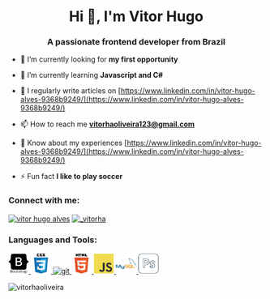 <h1 align="center">Hi 👋, I'm Vitor Hugo</h1>
<h3 align="center">A passionate frontend developer from Brazil</h3>

- 🔭 I’m currently looking for **my first opportunity**

- 🌱 I’m currently learning **Javascript and C#**

- 📝 I regularly write articles on [https://www.linkedin.com/in/vitor-hugo-alves-9368b9249/](https://www.linkedin.com/in/vitor-hugo-alves-9368b9249/)

- 📫 How to reach me **vitorhaoliveira123@gmail.com**

- 📄 Know about my experiences [https://www.linkedin.com/in/vitor-hugo-alves-9368b9249/](https://www.linkedin.com/in/vitor-hugo-alves-9368b9249/)

- ⚡ Fun fact **I like to play soccer**

<h3 align="left">Connect with me:</h3>
<p align="left">
<a href="https://linkedin.com/in/vitor hugo alves" target="blank"><img align="center" src="https://raw.githubusercontent.com/rahuldkjain/github-profile-readme-generator/master/src/images/icons/Social/linked-in-alt.svg" alt="vitor hugo alves" height="30" width="40" /></a>
<a href="https://instagram.com/_vitorha" target="blank"><img align="center" src="https://raw.githubusercontent.com/rahuldkjain/github-profile-readme-generator/master/src/images/icons/Social/instagram.svg" alt="_vitorha" height="30" width="40" /></a>
</p>

<h3 align="left">Languages and Tools:</h3>
<p align="left"> <a href="https://getbootstrap.com" target="_blank" rel="noreferrer"> <img src="https://raw.githubusercontent.com/devicons/devicon/master/icons/bootstrap/bootstrap-plain-wordmark.svg" alt="bootstrap" width="40" height="40"/> </a> <a href="https://www.w3schools.com/cs/" target="_blank" rel="noreferrer"> <img src="https://raw.githubusercontent.com/devicons/devicon/master/icons/css3/css3-original-wordmark.svg" alt="css3" width="40" height="40"/> </a> <a href="https://git-scm.com/" target="_blank" rel="noreferrer"> <img src="https://www.vectorlogo.zone/logos/git-scm/git-scm-icon.svg" alt="git" width="40" height="40"/> </a> <a href="https://www.w3.org/html/" target="_blank" rel="noreferrer"> <img src="https://raw.githubusercontent.com/devicons/devicon/master/icons/html5/html5-original-wordmark.svg" alt="html5" width="40" height="40"/> </a> <a href="https://developer.mozilla.org/en-US/docs/Web/JavaScript" target="_blank" rel="noreferrer"> <img src="https://raw.githubusercontent.com/devicons/devicon/master/icons/javascript/javascript-original.svg" alt="javascript" width="40" height="40"/> </a> <a href="https://www.mysql.com/" target="_blank" rel="noreferrer"> <img src="https://raw.githubusercontent.com/devicons/devicon/master/icons/mysql/mysql-original-wordmark.svg" alt="mysql" width="40" height="40"/> </a> <a href="https://www.photoshop.com/en" target="_blank" rel="noreferrer"> <img src="https://raw.githubusercontent.com/devicons/devicon/master/icons/photoshop/photoshop-line.svg" alt="photoshop" width="40" height="40"/> </a> </p>

<p><img align="center" src="https://github-readme-stats.vercel.app/api/top-langs?username=vitorhaoliveira&show_icons=true&locale=en&layout=compact" alt="vitorhaoliveira" /></p>
